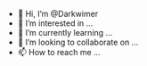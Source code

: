 - 👋 Hi, I’m @Darkwimer
- 👀 I’m interested in ...
- 🌱 I’m currently learning ...
- 💞️ I’m looking to collaborate on ...
- 📫 How to reach me ...

<!---
Darkwimer/Darkwimer is a ✨ special ✨ repository because its `README.md` (this file) appears on your GitHub profile.
You can click the Preview link to take a look at your changes.
--->
